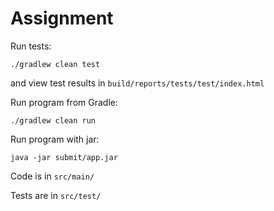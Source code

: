 # Assignment

Run tests:

    ./gradlew clean test

and view test results in `build/reports/tests/test/index.html`

Run program from Gradle:

    ./gradlew clean run

Run program with jar:
    
    java -jar submit/app.jar

Code is in `src/main/`

Tests are in `src/test/`
